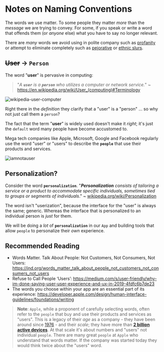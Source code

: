 # Notes on Naming Conventions

The words we use matter.
To some people they matter _more_ 
than the _message_ we are trying to convey.
For some, if you speak or write
a word that offends them (or _anyone_ else)
what you have to say no longer relevant.

There are _many_ words we avoid using
in polite company such as 
[profanity](https://en.wikipedia.org/wiki/Profanity)
or attempt to eliminate completely such as 
[pejorative](https://en.wikipedia.org/wiki/Pejorative)
or 
[ethnic slurs](https://en.wikipedia.org/wiki/List_of_ethnic_slurs).


## ~~User~~ -> `Person`

The word "**user**" is pervasive in computing:

> "_A **`user`** is a **`person`** 
> who utilizes a computer or network service._"
> ~ https://en.wikipedia.org/wiki/User_(computing)#Terminology

![wikipedia-user-computer](https://user-images.githubusercontent.com/194400/223142338-11395ebc-2506-4114-895e-2051dcf8031f.png)

Right there in the _definition_
they clarify that a "user" is a "person" ...
so why not just call them a `person`? 

The fact that the term "**user**" is widely used
doesn't make it _right_; 
it's just the `default` word
many people have become accustomed to.

Mega tech companies like Apple, Microsoft, Google and Facebook
regularly use the word "user" or "users"
to describe the **`people`** that use their products and services.


![iamnotauser](https://user-images.githubusercontent.com/194400/223168289-b44149c8-56da-4348-8561-4f9904007f72.png)

## Personalization?

Consider the word **`personalization`**.
"_**Personalization** consists of tailoring 
a service or a product 
to accommodate specific individuals, 
sometimes tied to groups or segments of individuals_."
~ [wikipedia.org/wiki/Personalization](https://en.wikipedia.org/wiki/Personalization)

The word isn't "userization",
because the interface for the "user" is always the same; generic.
Whereas the interface that is personalized 
to an individual person is _just_ for them.

We will be doing a _lot_ of **`personalization`**
in our `App`
and building tools that allow `people`
to personalize their _own_ experience. 



## Recommended Reading

+ Words Matter. Talk About People: 
Not Customers, Not Consumers, Not Users:
https://jnd.org/words_matter_talk_about_people_not_customers_not_consumers_not_users
+ Refuse to Call People ‘Users’:
https://medium.com/s/user-friendly/why-im-done-saying-user-user-experience-and-ux-in-2019-4fdfc6b7de23
+ The words you choose within your app 
are an essential part of its experience:
https://developer.apple.com/design/human-interface-guidelines/foundations/writing

> **Note**: `Apple`, while a proponent
> of carefully selecting words,
> often refer to the `people` 
> that buy and use 
> their products and services
> as "users". 
> This is a legacy of their _age_ as a company -
> they have been around since 
> [1976](https://en.wikipedia.org/wiki/Apple_Inc) -
> and their _scale_;
> they have more than 
> [**2 billion active devices**](https://www.macrumors.com/2023/02/02/apple-two-billion-active-devices).
> At that scale it's about numbers and "users"
> not individual `people`. 
> There are many great `people` at `Apple`
> who understand that words matter. 
> If the company was started today
> they would think twice about the "users" word.